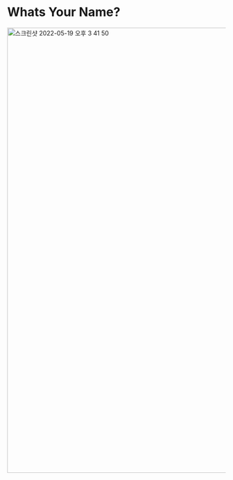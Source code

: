 # Whats Your Name?

<img width="1024" alt="스크린샷 2022-05-19 오후 3 41 50" src="https://user-images.githubusercontent.com/69026725/169227122-6baa3a99-f18b-4480-a7f7-82377c517f07.png">
